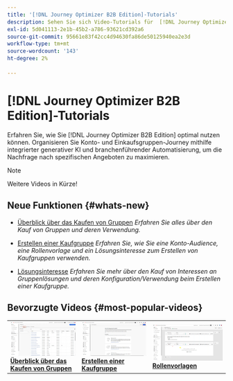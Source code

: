 ```yaml
---
title: '[!DNL Journey Optimizer B2B Edition]-Tutorials'
description: Sehen Sie sich Video-Tutorials für  [!DNL Journey Optimizer B2B Edition] an. Verbessern Sie Ihr Verständnis, wie Sie Konten koordinieren, Journey kaufen und vieles mehr.
exl-id: 5d041113-2e1b-45b2-a786-93621cd392a6
source-git-commit: 95661e83f42cc4d94630fa86de50125940ea2e3d
workflow-type: tm+mt
source-wordcount: '143'
ht-degree: 2%

---
```


# [!DNL Journey Optimizer B2B Edition]-Tutorials

Erfahren Sie, wie Sie [!DNL Journey Optimizer B2B Edition] optimal nutzen können. Organisieren Sie Konto- und Einkaufsgruppen-Journey mithilfe integrierter generativer KI und branchenführender Automatisierung, um die Nachfrage nach spezifischen Angeboten zu maximieren.

>[!NOTE]
>
>Weitere Videos in Kürze!

## Neue Funktionen {#whats-new}

* [Überblick über das Kaufen von Gruppen](/help/buying-groups/buying-groups-overview.md)
  _Erfahren Sie alles über den Kauf von Gruppen und deren Verwendung._

* [Erstellen einer Kaufgruppe](/help/buying-groups/create-a-buying-group.md)
  _Erfahren Sie, wie Sie eine Konto-Audience, eine Rollenvorlage und ein Lösungsinteresse zum Erstellen von Kaufgruppen verwenden._

* [Lösungsinteresse](/help/buying-groups/solution-interest.md)
  _Erfahren Sie mehr über den Kauf von Interessen an Gruppenlösungen und deren Konfiguration/Verwendung beim Erstellen einer Kaufgruppe._

## Bevorzugte Videos {#most-popular-videos}

<table>
<tr>
<td>
<a href="/help/buying-groups/buying-groups-overview.md"><img alt="Miniaturbild für das Video &quot;Überblick über Käufergruppen&quot;" src="assets/buying-groups-overview.png"></a>
<div><a href="/help/buying-groups/buying-groups-overview.md"><strong>Überblick über das Kaufen von Gruppen</strong></a></div>
</td>
<td>
<a href="/help/buying-groups/create-a-buying-group.md"><img alt="Miniaturbild für das Video &quot;Eine Einkaufsgruppe erstellen&quot;" src="assets/create-a-buying-group.png"></a>
<div><a href="/help/buying-groups/create-a-buying-group.md"><strong>Erstellen einer Kaufgruppe</strong></a></div>
</td>
<td>
<a href="/help/buying-groups/role-templates.md"><img alt="Miniaturbild für das Video &quot;Rollenvorlagen&quot;" src="assets/role-templates.png" /></a>
<div><a href="/help/buying-groups/role-templates.md"><strong>Rollenvorlagen</strong></a></div>
</td>
</tr>
</table>

